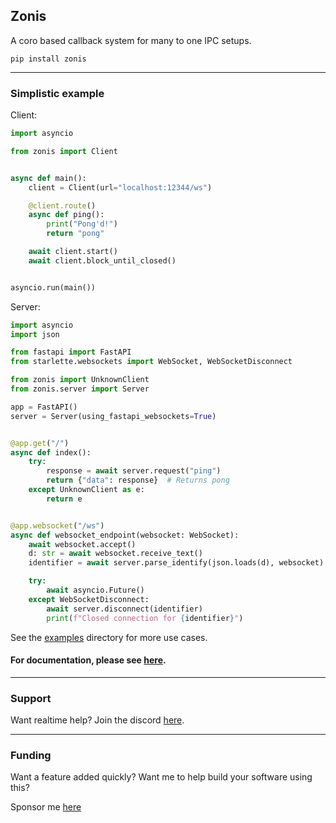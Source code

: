 Zonis
---

A coro based callback system for many to one IPC setups.

`pip install zonis`


---

### Simplistic example

Client:
```python
import asyncio

from zonis import Client


async def main():
    client = Client(url="localhost:12344/ws")

    @client.route()
    async def ping():
        print("Pong'd!")
        return "pong"

    await client.start()
    await client.block_until_closed()


asyncio.run(main())
```

Server:
```python
import asyncio
import json

from fastapi import FastAPI
from starlette.websockets import WebSocket, WebSocketDisconnect

from zonis import UnknownClient
from zonis.server import Server

app = FastAPI()
server = Server(using_fastapi_websockets=True)


@app.get("/")
async def index():
    try:
        response = await server.request("ping")
        return {"data": response}  # Returns pong
    except UnknownClient as e:
        return e


@app.websocket("/ws")
async def websocket_endpoint(websocket: WebSocket):
    await websocket.accept()
    d: str = await websocket.receive_text()
    identifier = await server.parse_identify(json.loads(d), websocket)

    try:
        await asyncio.Future()
    except WebSocketDisconnect:
        await server.disconnect(identifier)
        print(f"Closed connection for {identifier}")
```


See the [examples](https://github.com/Skelmis/Zonis/tree/master/examples) directory for more use cases.

#### For documentation, please see [here](https://zonis.readthedocs.io/en/latest/).

---

### Support

Want realtime help? Join the discord [here](https://discord.gg/BqPNSH2jPg).

---

### Funding

Want a feature added quickly? Want me to help build your software using this?

Sponsor me [here](https://github.com/sponsors/Skelmis)

